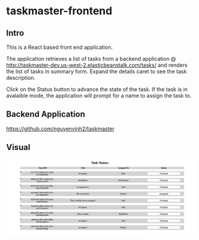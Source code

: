 # taskmaster-frontend

## Intro

This is a React based front end application.

The application retrieves a list of tasks from a backend application @
http://taskmaster-dev.us-west-2.elasticbeanstalk.com/tasks/ and renders the list of tasks
in summary form. Expand the details caret to see the task description.

Click on the Status button to advance the state of the task. If the task is in avalaible mode,
the application will prompt for a name to assign the task to.

## Backend Application

https://github.com/nguyenvinh2/taskmaster


## Visual
![Screenshot](./images/taskmaster.png)